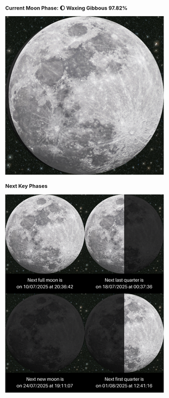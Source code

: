### Current Moon Phase: 🌔 Waxing Gibbous 97.82%
![Moon Phase](moonphase.png)
### Next Key Phases
![Gallery](gallery.png)